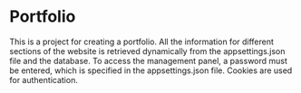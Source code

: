 # Portfolio
This is a project for creating a portfolio. All the information for different sections of the website is retrieved dynamically from the appsettings.json file and the database. To access the management panel, a password must be entered, which is specified in the appsettings.json file. Cookies are used for authentication.
